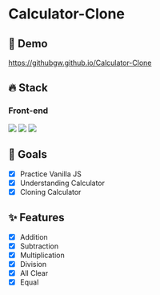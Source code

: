 # Calculator-Clone

## 🔗 Demo
https://githubgw.github.io/Calculator-Clone

## 🔥 Stack
### Front-end
<img src="https://img.shields.io/badge/HTML5-E34F26?style=for-the-badge&logo=HTML5&logoColor=white" /> <img src="https://img.shields.io/badge/CSS3-1572B6?style=for-the-badge&logo=CSS3&logoColor=white"/> 
<img src="https://img.shields.io/badge/Javascript-black?style=for-the-badge&logo=Javascript&logoColor=F7DF1E"/>

## 🌈 Goals
- [x] Practice Vanilla JS
- [x] Understanding Calculator
- [x] Cloning Calculator

## ✨ Features
- [x] Addition
- [x] Subtraction
- [x] Multiplication
- [x] Division
- [x] All Clear
- [x] Equal
